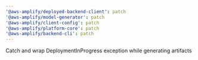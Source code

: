 ```yaml
---
'@aws-amplify/deployed-backend-client': patch
'@aws-amplify/model-generator': patch
'@aws-amplify/client-config': patch
'@aws-amplify/platform-core': patch
'@aws-amplify/backend-cli': patch
---
```


Catch and wrap DeploymentInProgress exception while generating artifacts
